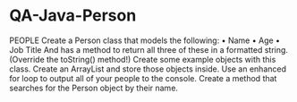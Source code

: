 # QA-Java-Person

PEOPLE
Create a Person class that models the following:
• Name
• Age
• Job Title
And has a method to return all three of these in a formatted string. (Override the
toString() method!)
Create some example objects with this class.
Create an ArrayList and store those objects inside.
Use an enhanced for loop to output all of your people to the console.
Create a method that searches for the Person object by their name.
